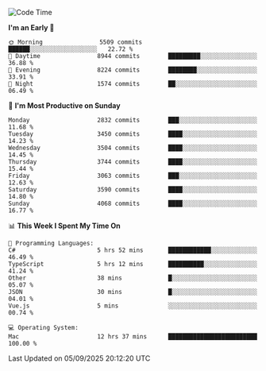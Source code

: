 <!--START_SECTION:waka-->
![Code Time](http://img.shields.io/badge/Code%20Time-5%2C341%20hrs%2043%20mins-blue)

**I'm an Early 🐤** 

```text
🌞 Morning                5509 commits        ██████░░░░░░░░░░░░░░░░░░░   22.72 % 
🌆 Daytime                8944 commits        █████████░░░░░░░░░░░░░░░░   36.88 % 
🌃 Evening                8224 commits        ████████░░░░░░░░░░░░░░░░░   33.91 % 
🌙 Night                  1574 commits        ██░░░░░░░░░░░░░░░░░░░░░░░   06.49 % 
```
📅 **I'm Most Productive on Sunday** 

```text
Monday                   2832 commits        ███░░░░░░░░░░░░░░░░░░░░░░   11.68 % 
Tuesday                  3450 commits        ████░░░░░░░░░░░░░░░░░░░░░   14.23 % 
Wednesday                3504 commits        ████░░░░░░░░░░░░░░░░░░░░░   14.45 % 
Thursday                 3744 commits        ████░░░░░░░░░░░░░░░░░░░░░   15.44 % 
Friday                   3063 commits        ███░░░░░░░░░░░░░░░░░░░░░░   12.63 % 
Saturday                 3590 commits        ████░░░░░░░░░░░░░░░░░░░░░   14.80 % 
Sunday                   4068 commits        ████░░░░░░░░░░░░░░░░░░░░░   16.77 % 
```


📊 **This Week I Spent My Time On** 

```text
💬 Programming Languages: 
C#                       5 hrs 52 mins       ████████████░░░░░░░░░░░░░   46.49 % 
TypeScript               5 hrs 12 mins       ██████████░░░░░░░░░░░░░░░   41.24 % 
Other                    38 mins             █░░░░░░░░░░░░░░░░░░░░░░░░   05.07 % 
JSON                     30 mins             █░░░░░░░░░░░░░░░░░░░░░░░░   04.01 % 
Vue.js                   5 mins              ░░░░░░░░░░░░░░░░░░░░░░░░░   00.74 % 

💻 Operating System: 
Mac                      12 hrs 37 mins      █████████████████████████   100.00 % 
```


 Last Updated on 05/09/2025 20:12:20 UTC
<!--END_SECTION:waka-->
